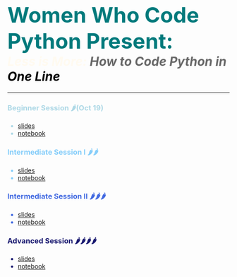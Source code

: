 # <font color="#007a7c" size=12><b>Women Who Code Python Present: </b></font><br>__<font color="floralwhite">*Less is More: </font><font color="dimgray">How to Code Python in </font><font color="black">One Line*</font>__  

--------------------------------------


### <font color="lightblue"> Beginner Session :hot_pepper:(Oct 19)
* [slides]()
* [notebook](https://colab.research.google.com/github/nuageklow/wwc_onelinecoding/blob/master/colab_notebooks/WWCode_Beginner_python_one_liner_session.ipynb)  
</font>

### <font color="lightskyblue">Intermediate Session I  :hot_pepper::hot_pepper:
* [slides]()
* [notebook]()  
</font>


### <font color="royalblue">Intermediate Session II :hot_pepper::hot_pepper::hot_pepper:   
* [slides]()
* [notebook]()  
</font>

### <font color="midnightblue">Advanced Session :hot_pepper::hot_pepper::hot_pepper::hot_pepper:
* [slides]()
* [notebook]()  
</font>

